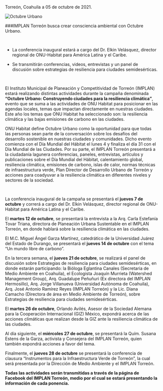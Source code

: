 
Torreón, Coahuila a 05 de octubre de 2021.

<img class="img-responsive" src="2021-10-05-octubre-urbano/imagen.jpg" alt="Octubre Urbano">

###IMPLAN Torreón busca crear consciencia ambiental con Octubre Urbano.

</br>

- La conferencia inaugural estará a cargo del Dr. Elkin Velásquez, director regional de ONU-Habitat para América Latina y el Caribe.

- Se transmitirán conferencias, videos, entrevistas y un panel de discusión sobre estrategias de resiliencia para ciudades semidesérticas.

</br>

El Instituto Municipal de Planeación y Competitividad de Torreón (IMPLAN) estará realizando distintas actividades durante la campaña denominada **“Octubre Urbano: Construyendo ciudades para la resiliencia climática”**, evento que se suma a las actividades de ONU Habitat para posicionar en las agendas locales, temas que impactan directamente en nuestras ciudades. Este año los temas que ONU Habitat ha seleccionado son: la resiliencia climática y las bajas emisiones de carbono en las ciudades.

ONU Habitat define Octubre Urbano como la oportunidad para que todas las personas sean parte de la conversación sobre los desafíos del desarrollo sostenible en nuestras ciudades y comunidades. Dicho evento comienza con el Día Mundial del Hábitat el lunes 4 y finaliza el día 31 con el Día Mundial de las Ciudades.
Por su parte, el IMPLAN Torreón presentará a la ciudadanía lagunera conferencias, paneles, entrevistas, artículos y publicaciones sobre el Día Mundial del Hábitat, calentamiento global, resiliencia climática, emisiones de carbono, islas de calor, normas técnicas de infraestructura verde, Plan Director de Desarrollo Urbano de Torreón y acciones para coadyuvar a la resiliencia climática en diferentes niveles y sectores de la sociedad.

</br>

La conferencia inaugural de la campaña se presentará el **jueves 7 de octubre** y correrá a cargo del Dr. Elkin Velásquez, director regional de ONU-Habitat para América Latina y el Caribe.

El **martes 12 de octubre**, se presentará la entrevista a la Arq. Carla Estefanía Tovar Triana, directora de Planeación Urbana Sustentable en el IMPLAN Torreón, en donde hablará sobre la resiliencia climática en las ciudades.

El M.C. Miguel Ángel Garza Martínez, catedrático de la Universidad Juárez del Estado de Durango, se presentará el **jueves 14 de octubre** con el tema “Un mundo libre de carbono”.

En la tercera semana, el **jueves 21 de octubre**, se realizará el panel de discusión sobre Estrategias de resiliencia para ciudades semidesérticas, en donde estarán participando: la Bióloga Eglantina Canales (Secretaria de Medio Ambiente en Coahuila), el Ecologista Joaquín Murrieta (Watershed Management Group), Arq. Guadalupe Peñuñuri (Ex directora del IMPLAN Hermosillo), Arq. Jorge Villanueva (Universidad Autónoma de Coahuila), Arq. José Antonio Ramírez Reyes (IMPLAN Torreón) y la Lic. Diana Camacho (Directora de área en Medio Ambiente de Torreón), sobre Estrategias de resiliencia para ciudades semidesérticas.

El **martes 26 de octubre**, Orlando Avilés, Asesor de la Sociedad Alemana para la Cooperación Internacional (GIZ) México, expondrá acerca de las acciones climáticas que realizan desde la GIZ ante la resiliencia climática de las ciudades.

Al día siguiente, el **miércoles 27 de octubre**, se presentará la Quím. Susana Estens de la Garza, activista y Consejera del IMPLAN Torreón, quien también expondrá acciones a favor del tema.

Finalmente, el **jueves 28 de octubre** se presentará la conferencia de clausura “Instrumentos para la Infraestructura Verde de Torreón”, la cual será presentada por la Dirección de Medio Ambiente y el IMPLAN Torreón.

**Todas las actividades serán transmitidas a través de la página de Facebook del IMPLAN Torreón, medio por el cual se estará presentando la información de cada ponencia.**

</br></br>
